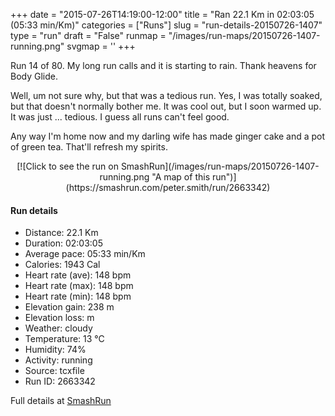 +++
date = "2015-07-26T14:19:00-12:00"
title = "Ran 22.1 Km in 02:03:05 (05:33 min/Km)"
categories = ["Runs"]
slug = "run-details-20150726-1407"
type = "run"
draft = "False"
runmap = "/images/run-maps/20150726-1407-running.png"
svgmap = '<polyline points="90 9, 91 9, 91 8, 87 9, 86 9, 84 11, 83 16, 80 24, 80 24, 80 24, 80 25, 75 38, 73 46, 72 48, 72 50, 64 74, 63 76, 56 97, 55 100, 48 95, 31 77, 29 72, 29 68, 27 66, 27 65, 22 67, 20 67, 8 59, 10 56, 14 52, 14 46, 15 41, 17 39, 15 30, 14 22, 7 13, 22 5, 30 0, 35 4, 37 8, 39 10, 45 12, 49 10, 53 10, 56 12, 57 14, 57 15, 59 17, 71 14, 82 5, 84 4, 86 4, 89 3, 93 4, 93 5, 92 6, 92 8">'
+++

Run 14 of 80. My long run calls and it is starting to rain. Thank heavens for Body Glide. 

Well, um not sure why, but that was a tedious run. Yes, I was totally soaked, but that doesn't normally bother me. It was cool out, but I soon warmed up. It was just ... tedious. I guess all runs can't feel good. 

Any way I'm home now and my darling wife has made ginger cake and a pot of green tea. That'll refresh my spirits. 



<!--more-->

<center>
[![Click to see the run on SmashRun](/images/run-maps/20150726-1407-running.png "A map of this run")](https://smashrun.com/peter.smith/run/2663342)
</center>

#### Run details

* Distance: 22.1 Km
* Duration: 02:03:05
* Average pace: 05:33 min/Km
* Calories: 1943 Cal
* Heart rate (ave): 148 bpm
* Heart rate (max): 148 bpm
* Heart rate (min): 148 bpm
* Elevation gain: 238 m
* Elevation loss:  m
* Weather: cloudy
* Temperature: 13 &deg;C
* Humidity: 74%
* Activity: running
* Source: tcxfile
* Run ID: 2663342

Full details at [SmashRun](https://smashrun.com/peter.smith/run/2663342)